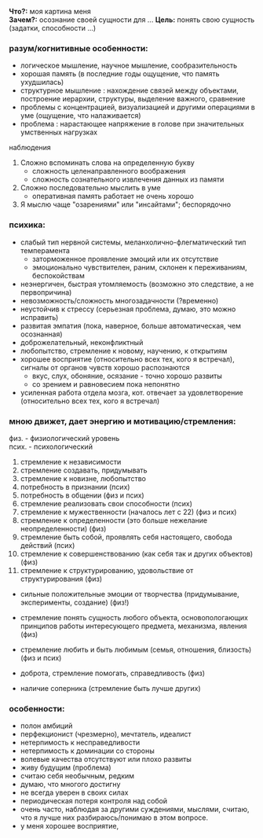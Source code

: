 **Что?:** моя картина меня  
**Зачем?:** осознание своей сущности для ...
**Цель:** понять свою сущность \(задатки, способности ...\)

### разум/когнитивные особенности:

* логическое мышление, научное мышление, сообразительность
* хорошая память \(в последние годы ощущение, что память ухудшилась\)
* структурное мышление : нахождение связей между объектами, построение иерархии, структуры, выделение важного, сравнение
* проблемы с концентрацией, визуализацией и другими операциями в уме \(ощущение, что налаживается\)
* проблема : нарастающее напряжение в голове при значительных умственных нагрузках

наблюдения

1. Сложно вспоминать слова на определенную букву
   * сложность целенаправленного воображения
   * сложность сознательного извлечения данных из памяти
2. Сложно последовательно мыслить в уме
   * оперативная память работает не очень хорошо
3. Я мыслю чаще "озарениями" или "инсайтами"; беспорядочно

### психика:

* слабый тип нервной системы, меланхолично-флегматический тип темперамента
  * заторможенное проявление эмоций или их отсутствие
  * эмоционально чувствителен, раним, склонен к переживаниям, беспокойствам
* неэнергичен, быстрая утомляемость \(возможно это следствие, а не первопричина\)
* невозможность/сложность многозадачности \(?временно\)
* неустойчив к стрессу \(серьезная проблема, думаю, это можно исправить\)
* развитая эмпатия \(пока, наверное, больше автоматическая, чем осознанная\)
* доброжелательный, неконфликтный
* любопытство, стремление к новому, научению, к открытиям
* хорошее восприятие \(относительно всех тех, кого я встречал\), сигналы от органов чувств хорошо распознаются
  * вкус, слух, обоняние, осязание - точно хорошо развиты
  * со зрением и равновесием пока непонятно
* усиленная работа отдела мозга, кот. отвечает за удовлетворение \(относительно всех тех, кого я встречал\)

### мною движет, дает энергию и мотивацию/стремления:

физ. - физиологический уровень  
псих. - психологический

1. стремление к независимости
2. стремление создавать, придумывать
3. стремление к новизне, любопытство
4. потребность в признании \(псих\)
5. потребность в общении \(физ и псих\)
6. стремление реализовать свои способности \(псих\)
7. стремление к мужественности \(началось лет с 22\) \(физ и псих\)
8. стремление к определенности \(это больше нежелание неопределенности\) \(физ\)
9. стремление быть собой, проявлять себя настоящего, свобода действий \(псих\)
10. стремление к совершенствованию \(как себя так и других объектов\) \(физ\)
11. стремление к структурированию, удовольствие от структурирования \(физ\)

* сильные положительные эмоции от творчества \(придумывание, эксперименты, создание\) \(физ!\)
* стремление понять сущность любого объекта, основопологающих принципов работы интересующего предмета, механизма, явления \(физ\)
* стремление любить и быть любимым \(семья, отношения, близость\) \(физ и псих\)
* доброта, стремление помогать, справедливость \(физ\)

* наличие соперника \(стремление быть лучше других\)

### особенности:

* полон амбиций
* перфекционист \(чрезмерно\), мечтатель, идеалист
* нетерпимость к несправедливости 
* нетерпимость к доминации со стороны
* волевые качества отсутствуют или плохо развиты
* живу будущим \(проблема\)
* считаю себя необычным, редким
* думаю, что многого достигну
* не всегда уверен в своих силах
* периодическая потеря контроля над собой
* очень часто, наблюдая за другими суждениями, мыслями, считаю, что я лучше них разбираюсь/понимаю в этом вопросе.
* у меня хорошее восприятие, 



